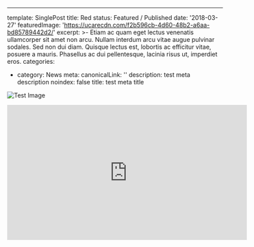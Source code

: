 ---
template: SinglePost
title: Red
status: Featured / Published
date: '2018-03-27'
featuredImage: 'https://ucarecdn.com/f2b596cb-4d60-48b2-a6aa-bd85789442d2/'
excerpt: >-
  Etiam ac quam eget lectus venenatis ullamcorper sit amet non arcu. Nullam
  interdum arcu vitae augue pulvinar sodales. Sed non dui diam. Quisque lectus
  est, lobortis ac efficitur vitae, posuere a mauris. Phasellus ac dui
  pellentesque, lacinia risus ut, imperdiet eros.
categories:
  - category: News
meta:
  canonicalLink: ''
  description: test meta description
  noindex: false
  title: test meta title


![Test Image](https://ucarecdn.com/ac9898a0-413a-467b-95fa-0a9959c30710/)

<iframe width="560" height="315" src="https://www.youtube.com/embed/eBOtXD_UQSo" frameborder="0" allow="accelerometer; autoplay; encrypted-media; gyroscope; picture-in-picture" allowfullscreen></iframe>


